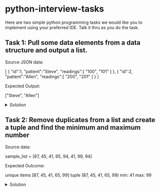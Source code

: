 # python-interview-tasks

Here are two simple python programming tasks we would like you to implement using your preferred IDE. Talk it thru as you do the task.

## Task 1: Pull some data elements from a data structure and output a list.

Source JSON data:

 [ 
   { 
      "id":1,
      "patient":"Steve",
      "readings":[ 
         "100",
         "101"
      ]
   },
   { 
      "id":2,
      "patient":"Allen",
      "readings":[ 
         "200",
         "201"
      ]
   }
]


Expected Output:

["Steve", "Allen"]

<details>
  <summary><i>Solution</i></summary>

```python
import json

trialDataJson = """[ 
   { 
      "id":1,
      "patient":"Steve",
      "readings":[ 
         "100",
         "101"
      ]
   },
   { 
      "id":2,
      "patient":"Allen",
      "readings":[ 
         "200",
         "201"
      ]
   }
]"""

data = []
try:
    data = json.loads(sampleJson)
except Exception as e:
    print(e)

dataList = [item.get('patient') for item in data]
print(dataList)
```

</details>



## Task 2: Remove duplicates from a list and create a tuple and find the minimum and maximum number


Source data:

sample_list = [87, 45, 41, 65, 94, 41, 99, 94]

Expected Outcome:

unique items [87, 45, 41, 65, 99]
tuple (87, 45, 41, 65, 99)
min: 41
max: 99

<details>
  <summary><i>Solution</i></summary>
```
sample_list = [87, 52, 44, 53, 54, 87, 52, 53]

print("Original list", sample_list)

sample_list = list(set(sample_list))
print("unique list", sample_list)

t = tuple(sample_list)
print("tuple ", t)

print("Minimum number is: ", min(t))
print("Maximum number is: ", max(t))
```
</details>